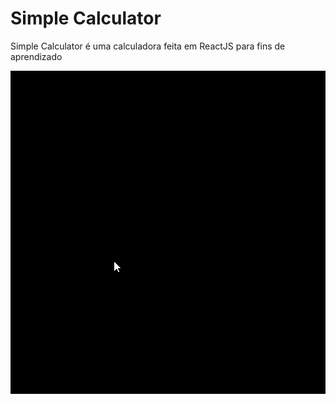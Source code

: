# Simple Calculator

Simple Calculator é uma calculadora feita em ReactJS para fins de aprendizado

![Calculator screenshot](imgs/1.gif)